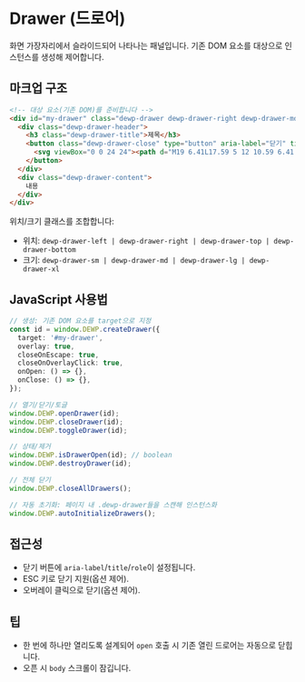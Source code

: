 # Drawer (드로어)

화면 가장자리에서 슬라이드되어 나타나는 패널입니다. 기존 DOM 요소를 대상으로 인스턴스를 생성해 제어합니다.

## 마크업 구조

```html
<!-- 대상 요소(기존 DOM)를 준비합니다 -->
<div id="my-drawer" class="dewp-drawer dewp-drawer-right dewp-drawer-md">
  <div class="dewp-drawer-header">
    <h3 class="dewp-drawer-title">제목</h3>
    <button class="dewp-drawer-close" type="button" aria-label="닫기" title="닫기" role="button">
      <svg viewBox="0 0 24 24"><path d="M19 6.41L17.59 5 12 10.59 6.41 5 5 6.41 10.59 12 5 17.59 6.41 19 12 13.41 17.59 19 19 17.59 13.41 12z"/></svg>
    </button>
  </div>
  <div class="dewp-drawer-content">
    내용
  </div>
</div>
```

위치/크기 클래스를 조합합니다:
- 위치: `dewp-drawer-left | dewp-drawer-right | dewp-drawer-top | dewp-drawer-bottom`
- 크기: `dewp-drawer-sm | dewp-drawer-md | dewp-drawer-lg | dewp-drawer-xl`

## JavaScript 사용법

```ts
// 생성: 기존 DOM 요소를 target으로 지정
const id = window.DEWP.createDrawer({
  target: '#my-drawer',
  overlay: true,
  closeOnEscape: true,
  closeOnOverlayClick: true,
  onOpen: () => {},
  onClose: () => {},
});

// 열기/닫기/토글
window.DEWP.openDrawer(id);
window.DEWP.closeDrawer(id);
window.DEWP.toggleDrawer(id);

// 상태/제거
window.DEWP.isDrawerOpen(id); // boolean
window.DEWP.destroyDrawer(id);

// 전체 닫기
window.DEWP.closeAllDrawers();

// 자동 초기화: 페이지 내 .dewp-drawer들을 스캔해 인스턴스화
window.DEWP.autoInitializeDrawers();
```

## 접근성
- 닫기 버튼에 `aria-label`/`title`/`role`이 설정됩니다.
- ESC 키로 닫기 지원(옵션 제어).
- 오버레이 클릭으로 닫기(옵션 제어).

## 팁
- 한 번에 하나만 열리도록 설계되어 `open` 호출 시 기존 열린 드로어는 자동으로 닫힙니다.
- 오픈 시 `body` 스크롤이 잠깁니다.
